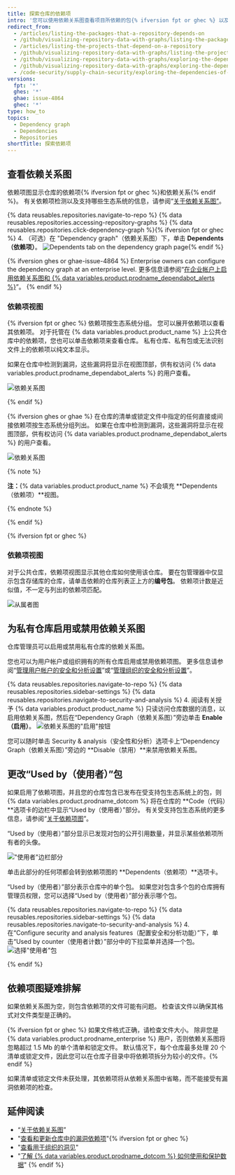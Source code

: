 ```yaml
---
title: 探索仓库的依赖项
intro: '您可以使用依赖关系图查看项目所依赖的包{% ifversion fpt or ghec %} 以及依赖它的仓库{% endif %}。 此外，您还可以看到在其依赖项中检测到的任何漏洞。'
redirect_from:
  - /articles/listing-the-packages-that-a-repository-depends-on
  - /github/visualizing-repository-data-with-graphs/listing-the-packages-that-a-repository-depends-on
  - /articles/listing-the-projects-that-depend-on-a-repository
  - /github/visualizing-repository-data-with-graphs/listing-the-projects-that-depend-on-a-repository
  - /github/visualizing-repository-data-with-graphs/exploring-the-dependencies-and-dependents-of-a-repository
  - /github/visualizing-repository-data-with-graphs/exploring-the-dependencies-of-a-repository
  - /code-security/supply-chain-security/exploring-the-dependencies-of-a-repository
versions:
  fpt: '*'
  ghes: '*'
  ghae: issue-4864
  ghec: '*'
type: how_to
topics:
  - Dependency graph
  - Dependencies
  - Repositories
shortTitle: 探索依赖项
---
```


<!--For this article in earlier GHES versions, see /content/github/visualizing-repository-data-with-graphs-->

## 查看依赖关系图

依赖项图显示仓库的依赖项{% ifversion fpt or ghec %}和依赖关系{% endif %}。 有关依赖项检测以及支持哪些生态系统的信息，请参阅“[关于依赖关系图”](/github/visualizing-repository-data-with-graphs/about-the-dependency-graph)。

{% data reusables.repositories.navigate-to-repo %}
{% data reusables.repositories.accessing-repository-graphs %}
{% data reusables.repositories.click-dependency-graph %}{% ifversion fpt or ghec %}
4. （可选）在 "Dependency graph"（依赖关系图）下，单击 **Dependents（依赖项）**。 ![Dependents tab on the dependency graph page](/assets/images/help/graphs/dependency-graph-dependents-tab.png){% endif %}

{% ifversion ghes or ghae-issue-4864 %}
Enterprise owners can configure the dependency graph at an enterprise level. 更多信息请参阅“[在企业帐户上启用依赖关系图和 {% data variables.product.prodname_dependabot_alerts %}](/admin/configuration/managing-connections-between-your-enterprise-accounts/enabling-the-dependency-graph-and-dependabot-alerts-on-your-enterprise-account)”。
{% endif %}

### 依赖项视图

{% ifversion fpt or ghec %}
依赖项按生态系统分组。 您可以展开依赖项以查看其依赖项。 对于托管在 {% data variables.product.product_name %} 上公共仓库中的依赖项，您也可以单击依赖项来查看仓库。 私有仓库、私有包或无法识别文件上的依赖项以纯文本显示。

如果在仓库中检测到漏洞，这些漏洞将显示在视图顶部，供有权访问 {% data variables.product.prodname_dependabot_alerts %} 的用户查看。

![依赖关系图](/assets/images/help/graphs/dependencies_graph.png)

{% endif %}

{% ifversion ghes or ghae %}
在仓库的清单或锁定文件中指定的任何直接或间接依赖项按生态系统分组列出。 如果在仓库中检测到漏洞，这些漏洞将显示在视图顶部，供有权访问 {% data variables.product.prodname_dependabot_alerts %} 的用户查看。

![依赖关系图](/assets/images/help/graphs/dependencies_graph_server.png)

{% note %}

**注：**{% data variables.product.product_name %} 不会填充 **Dependents（依赖项）**视图。

{% endnote %}

{% endif %}

{% ifversion fpt or ghec %}
### 依赖项视图

对于公共仓库，依赖项视图显示其他仓库如何使用该仓库。 要在包管理器中仅显示包含存储库的仓库，请单击依赖的仓库列表正上方的**编号包**。 依赖项计数是近似值，不一定与列出的依赖项匹配。

![从属者图](/assets/images/help/graphs/dependents_graph.png)

## 为私有仓库启用或禁用依赖关系图

仓库管理员可以启用或禁用私有仓库的依赖关系图。

您也可以为用户帐户或组织拥有的所有仓库启用或禁用依赖项图。 更多信息请参阅“[管理用户帐户的安全和分析设置](/github/setting-up-and-managing-your-github-user-account/managing-security-and-analysis-settings-for-your-user-account)”或“[管理组织的安全和分析设置](/organizations/keeping-your-organization-secure/managing-security-and-analysis-settings-for-your-organization)”。

{% data reusables.repositories.navigate-to-repo %}
{% data reusables.repositories.sidebar-settings %}
{% data reusables.repositories.navigate-to-security-and-analysis %}
4. 阅读有关授予 {% data variables.product.product_name %} 只读访问仓库数据的消息，以启用依赖关系图，然后在“Dependency Graph（依赖关系图）”旁边单击 **Enable（启用）**。 ![依赖关系图的"启用"按钮](/assets/images/help/repository/dependency-graph-enable-button.png)

您可以随时单击 Security & analysis（安全性和分析）选项卡上“Dependency Graph（依赖关系图）”旁边的 **Disable（禁用）**来禁用依赖关系图。

## 更改“Used by（使用者）”包

如果启用了依赖项图，并且您的仓库包含已发布在受支持包生态系统上的包，则 {% data variables.product.prodname_dotcom %} 将在仓库的 **Code（代码）**选项卡的边栏中显示“Used by（使用者）”部分。 有关受支持包生态系统的更多信息，请参阅“[关于依赖项图](/github/visualizing-repository-data-with-graphs/about-the-dependency-graph#supported-package-ecosystems)”。

“Used by（使用者）”部分显示已发现对包的公开引用数量，并显示某些依赖项所有者的头像。

!["使用者"边栏部分](/assets/images/help/repository/used-by-section.png)

单击此部分的任何项都会转到依赖项图的 **Dependents（依赖项）**选项卡。

“Used by（使用者）”部分表示仓库中的单个包。 如果您对包含多个包的仓库拥有管理员权限，您可以选择“Used by（使用者）”部分表示哪个包。

{% data reusables.repositories.navigate-to-repo %}
{% data reusables.repositories.sidebar-settings %}
{% data reusables.repositories.navigate-to-security-and-analysis %}
4. 在“Configure security and analysis features（配置安全和分析功能）”下，单击“Used by counter（使用者计数）”部分中的下拉菜单并选择一个包。 ![选择"使用者"包](/assets/images/help/repository/choose-used-by-package.png)

{% endif %}

## 依赖项图疑难排解

如果依赖关系图为空，则包含依赖项的文件可能有问题。 检查该文件以确保其格式对文件类型是正确的。

{% ifversion fpt or ghec %}
如果文件格式正确，请检查文件大小。 除非您是 {% data variables.product.prodname_enterprise %} 用户，否则依赖关系图将忽略超过 1.5 Mb 的单个清单和锁定文件。 默认情况下，每个仓库最多处理 20 个清单或锁定文件，因此您可以在仓库子目录中将依赖项拆分为较小的文件。{% endif %}

如果清单或锁定文件未获处理，其依赖项将从依赖关系图中省略，而不能接受有漏洞依赖项的检查。

## 延伸阅读

- “[关于依赖关系图](/github/visualizing-repository-data-with-graphs/about-the-dependency-graph)”
- "[查看和更新仓库中的漏洞依赖项](/github/managing-security-vulnerabilities/viewing-and-updating-vulnerable-dependencies-in-your-repository)"{% ifversion fpt or ghec %}
- "[查看用于组织的洞见](/organizations/collaborating-with-groups-in-organizations/viewing-insights-for-your-organization)"
- "[了解 {% data variables.product.prodname_dotcom %} 如何使用和保护数据](/github/understanding-how-github-uses-and-protects-your-data)"
{% endif %}
